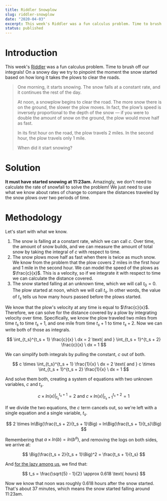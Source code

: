 ```yaml
---
title: Riddler Snowplow
slug: riddler-snowplow
date: "2020-04-03"
excerpt: This week's Riddler was a fun calculus problem. Time to brush off our integrals! On a snowy day we try to pinpoint the moment the snow started based on how long it takes the plows to clear the roads.
status: published
---
```


# Introduction

This week's <a href="https://fivethirtyeight.com/features/can-you-tell-when-the-snow-started/">Riddler</a> was a fun calculus problem. Time to brush off our integrals! On a snowy day we try to pinpoint the moment the snow started based on how long it takes the plows to clear the roads.

<blockquote>
One morning, it starts snowing. The snow falls at a constant rate, and it continues the rest of the day.

At noon, a snowplow begins to clear the road. The more snow there is on the ground, the slower the plow moves. In fact, the plow’s speed is inversely proportional to the depth of the snow — if you were to double the amount of snow on the ground, the plow would move half as fast.

In its first hour on the road, the plow travels 2 miles. In the second hour, the plow travels only 1 mile.

When did it start snowing?

</blockquote>

# Solution

**It must have started snowing at 11:23am.** Amazingly, we don't need to calculate the rate of snowfall to solve the problem! We just need to use what we know about rates of change to compare the distances traveled by the snow plows over two periods of time.

# Methodology

Let's start with what we know.

1. The snow is falling at a constant rate, which we can call $c$. Over time, the amount of snow builds, and we can measure the amount of total snow by taking the integral of $c$ with respect to time.
2. The snow plows move half as fast when there is twice as much snow. We know from the problem that the plow covers 2 miles in the first hour and 1 mile in the second hour. We can model the speed of the plows as $\frac{c}{x}$. This is a velocity, so if we integrate it with respect to time we can calculate the distance covered.
3. The snow started falling at an unknown time, which we will call $t_0 = 0$. The plow started at noon, which we will call $t_s$. In other words, the value of $t_s$ tells us how many hours passed before the plows started.

We know that the plow's velocity at any time is equal to $\frac{c}{x}$. Therefore, we can solve for the distance covered by a plow by integrating velocity over time. Specifically, we know the plow traveled two miles from time $t_s$ to time $t_s + 1$, and one mile from time $t_s + 1$ to time $t_s + 2$. Now we can write both of those as integrals.

$$
\int_{t_s}^{t_s + 1} \frac{c}{x} \ dx = 2 \text{  and  }
\int_{t_s + 1}^{t_s + 2} \frac{c}{x} \ dx = 1
$$

We can simplify both integrals by pulling the constant, $c$ out of both.

$$
c \times \int_{t_s}^{t_s + 1} \frac{1}{x} \ dx = 2 \text{  and  }
c \times \int_{t_s + 1}^{t_s + 2} \frac{1}{x} \ dx = 1
$$

And solve them both, creating a system of equations with two unknown variables, $c$ and $t_s$.

$$
c \times ln(x) \Big\vert_{t_s}^{t_s + 1} = 2 \text{  and  }
c \times ln(x) \Big\vert_{t_s + 1}^{t_s + 2} = 1
$$

If we divide the two equations, the $c$ term cancels out, so we're left with a single equation and a single variable, $t_s$.

$$
2 \times ln\Big(\frac{t_s + 2}{t_s + 1}\Big) = ln\Big(\frac{t_s + 1}{t_s}\Big)
$$

Remembering that $a \times ln(b) = ln(b^a)$, and removing the logs on both sides, we arrive at:

$$
\Big(\frac{t_s + 2}{t_s + 1}\Big)^2 = \frac{t_s + 1}{t_s}
$$

And <a href="https://www.wolframalpha.com/input/?i=%28%28t+%2B+2%29%2F%28t%2B1%29%29%5E2+%3D+%28%28t+%2B+1%29+%2F+t%29+solve+for+t">for the lazy among us</a>, we find that:

$$
t_s = \frac{\sqrt{5} - 1}{2} \approx 0.618 \text{ hours}
$$

Now we know that noon was roughly 0.618 hours after the snow started. That's about 37 minutes, which means the snow started falling around 11:23am.
